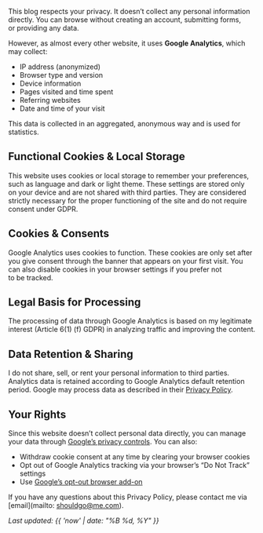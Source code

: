 This blog respects your privacy. It doesn’t collect any personal information directly. You can browse without creating an account, submitting forms, or providing any data.

However, as almost every other website, it uses **Google Analytics**, which may collect:
- IP address (anonymized)
- Browser type and version
- Device information
- Pages visited and time spent
- Referring websites
- Date and time of your visit

This data is collected in an aggregated, anonymous way and is used for statistics.

## Functional Cookies & Local Storage
This website uses cookies or local storage to remember your preferences, such as language and dark or light theme. These settings are stored only on your device and are not shared with third parties. They are considered strictly necessary for the proper functioning of the site and do not require consent under GDPR.

## Cookies & Consents
Google Analytics uses cookies to function. These cookies are only set after you give consent through the banner that appears on your first visit. You can also disable cookies in your browser settings if you prefer not to be tracked.

## Legal Basis for Processing
The processing of data through Google Analytics is based on my legitimate interest (Article 6(1) (f) GDPR) in analyzing traffic and improving the content.

## Data Retention & Sharing
I do not share, sell, or rent your personal information to third parties. Analytics data is retained according to Google Analytics default retention period. Google may process data as described in their [Privacy Policy](https://policies.google.com/privacy).

## Your Rights
Since this website doesn’t collect personal data directly, you can manage your data through [Google’s privacy controls](https://myaccount.google.com/). You can also:
- Withdraw cookie consent at any time by clearing your browser cookies
- Opt out of Google Analytics tracking via your browser’s “Do Not Track” settings
- Use [Google’s opt-out browser add-on](https://tools.google.com/dlpage/gaoptout)

If you have any questions about this Privacy Policy, please contact me via [email](mailto: shouldgo@me.com).

*Last updated: {{ 'now' | date: "%B %d, %Y" }}*